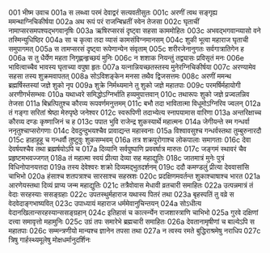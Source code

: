 001  	भीष्म उवाच
001a	स लब्ध्वा परमं देवाद्वरं सत्यवतीसुतः
001c	अरणीं त्वथ सङ्गृह्य ममन्थाग्निचिकीर्षया
002a	अथ रूपं परं राजन्बिभ्रतीं स्वेन तेजसा
002c	घृताचीं नामाप्सरसमपश्यद्भगवानृषिः
003a	ऋषिरप्सरसं दृष्ट्वा सहसा काममोहितः
003c	अभवद्भगवान्व्यासो वने तस्मिन्युधिष्ठिर
004a	सा च कृत्वा तदा व्यासं कामसंविग्नमानसम्
004c	शुकी भूत्वा महाराज घृताची समुपागमत्
005a	स तामप्सरसं दृष्ट्वा रूपेणान्येन संवृताम्
005c	शरीरजेनानुगतः सर्वगात्रातिगेन ह
006a	स तु धैर्येण महता निगृह्णन्हृच्छयं मुनिः
006c	न शशाक नियन्तुं तद्व्यासः प्रविसृतं मनः
006e 	भावित्वाच्चैव भावस्य घृताच्या वपुषा हृतः
007a	यत्नान्नियच्छतस्तस्य मुनेरग्निचिकीर्षया
007c	अरण्यामेव सहसा तस्य शुक्रमवापतत्
008a	सोऽविशङ्केन मनसा तथैव द्विजसत्तमः
008c	अरणीं ममन्थ ब्रह्मर्षिस्तस्यां जज्ञे शुको नृप
009a	शुक्रे निर्मथ्यमाने तु शुको जज्ञे महातपाः
009c	परमर्षिर्महायोगी अरणीगर्भसम्भवः
010a	यथाध्वरे समिद्धोऽग्निर्भाति हव्यमुपात्तवान्
010c	तथारूपः शुको जज्ञे प्रज्वलन्निव तेजसा
011a	बिभ्रत्पितुश्च कौरव्य रूपवर्णमनुत्तमम्
011c	बभौ तदा भावितात्मा विधूमोऽग्निरिव ज्वलन्
012a	तं गङ्गा सरितां श्रेष्ठा मेरुपृष्ठे जनेश्वर
012c	स्वरूपिणी तदाभ्येत्य स्नापयामास वारिणा
013a	अन्तरिक्षाच्च कौरव्य दण्डः कृष्णाजिनं च ह
013c	पपात भुवि राजेन्द्र शुकस्यार्थे महात्मनः
014a	जेगीयन्ते स्म गन्धर्वा ननृतुश्चाप्सरोगणाः
014c	देवदुन्दुभयश्चैव प्रावाद्यन्त महास्वनाः
015a	विश्वावसुश्च गन्धर्वस्तथा तुम्बुरुनारदौ
015c	हाहाहूहू च गन्धर्वौ तुष्टुवुः शुकसम्भवम्
016a	तत्र शक्रपुरोगाश्च लोकपालाः समागताः
016c	देवा देवर्षयश्चैव तथा ब्रह्मर्षयोऽपि च
017a	दिव्यानि सर्वपुष्पाणि प्रववर्षात्र मारुतः
017c	जङ्गमं स्थावरं चैव प्रहृष्टमभवज्जगत्
018a	तं महात्मा स्वयं प्रीत्या देव्या सह महाद्युतिः
018c	जातमात्रं मुनेः पुत्रं विधिनोपानयत्तदा
019a	तस्य देवेश्वरः शक्रो दिव्यमद्भुतदर्शनम्
019c	ददौ कमण्डलुं प्रीत्या देववासांसि चाभिभो
020a	हंसाश्च शतपत्राश्च सारसाश्च सहस्रशः
020c	प्रदक्षिणमवर्तन्त शुकाश्चाषाश्च भारत
021a	आरणेयस्तथा दिव्यं प्राप्य जन्म महाद्युतिः
021c	तत्रैवोवास मेधावी व्रतचारी समाहितः
022a	उत्पन्नमात्रं तं वेदाः सरहस्याः ससङ्ग्रहाः
022c	उपतस्थुर्महाराज यथास्य पितरं तथा
023a	बृहस्पतिं तु वव्रे स वेदवेदाङ्गभाष्यवित्
023c	उपाध्यायं महाराज धर्ममेवानुचिन्तयन्
024a	सोऽधीत्य वेदानखिलान्सरहस्यान्ससङ्ग्रहान्
024c	इतिहासं च कार्त्स्न्येन राजशास्त्राणि चाभिभो
025a	गुरवे दक्षिणां दत्त्वा समावृत्तो महामुनिः
025c	उग्रं तपः समारेभे ब्रह्मचारी समाहितः
026a	देवतानामृषीणां च बाल्येऽपि स महातपाः
026c	सम्मन्त्रणीयो मान्यश्च ज्ञानेन तपसा तथा
027a	न त्वस्य रमते बुद्धिराश्रमेषु नराधिप
027c	त्रिषु गार्हस्थ्यमूलेषु मोक्षधर्मानुदर्शिनः

